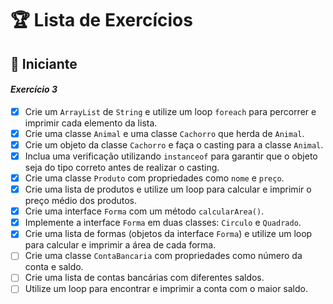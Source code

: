# 🏆 Lista de Exercícios

## 🔰 Iniciante

#### *Exercício 3*

- [x] Crie um `ArrayList` de `String` e utilize um loop `foreach` para percorrer e imprimir cada elemento da lista.
- [x] Crie uma classe `Animal` e uma classe `Cachorro` que herda de `Animal`.
- [x] Crie um objeto da classe `Cachorro` e faça o casting para a classe `Animal`.
- [x] Inclua uma verificação utilizando `instanceof` para garantir que o objeto seja do tipo correto antes de realizar o casting.
- [x] Crie uma classe `Produto` com propriedades como `nome` e `preço`.
- [x] Crie uma lista de produtos e utilize um loop para calcular e imprimir o preço médio dos produtos.
- [x] Crie uma interface `Forma` com um método `calcularArea()`.
- [x] Implemente a interface `Forma` em duas classes: `Circulo` e `Quadrado`.
- [x] Crie uma lista de formas (objetos da interface `Forma`) e utilize um loop para calcular e imprimir a área de cada forma.
- [ ] Crie uma classe `ContaBancaria` com propriedades como número da conta e saldo.
- [ ] Crie uma lista de contas bancárias com diferentes saldos.
- [ ] Utilize um loop para encontrar e imprimir a conta com o maior saldo.
